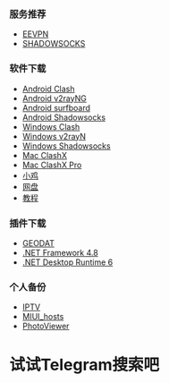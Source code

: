 
### 服务推荐

- [EEVPN](https://www.11jiasu.com/#/register?code=k9plQH3v)
- [SHADOWSOCKS](https://portal.shadowsocks.au/aff.php?aff=12148)

### 软件下载

- [Android Clash](https://github.com/Kr328/ClashForAndroid/releases)
- [Android v2rayNG](https://github.com/2dust/v2rayNG/releases)
- [Android surfboard](https://github.com/getsurfboard/surfboard/releases)
- [Android Shadowsocks](https://github.com/shadowsocks/shadowsocks-android/releases)
- [Windows Clash](https://github.com/ender-zhao/Clash-for-Windows_Chinese/releases)
- [Windows v2rayN](https://github.com/2dust/v2rayN/releases)
- [Windows Shadowsocks](https://github.com/shadowsocks/shadowsocks-windows/releases)
- [Mac ClashX](https://github.com/yichengchen/clashX/releases)
- [Mac ClashX Pro](https://install.appcenter.ms/users/clashx/apps/clashx-pro/distribution_groups/public)
- [小鸡](https://a.caseu.eu.org)
- [网盘](https://u.caseu.eu.org/s/GvhO)
- [教程](case/Proxy.md)


### 插件下载

- [GEODAT](https://github.com/Loyalsoldier/v2ray-rules-dat/releases)
- [.NET Framework 4.8](https://dotnet.microsoft.com/en-us/download/dotnet-framework)
- [.NET Desktop Runtime 6](https://dotnet.microsoft.com/en-us/download/dotnet/thank-you/runtime-desktop-6.0.13-windows-x64-installer)

### 个人备份

- [IPTV](case/IPTV.m3u)
- [MIUI_hosts](case/MIUI_hosts)
- [PhotoViewer](case/PhotoViewer.md)

<!doctype html>
<html>
<body>
        <h1>试试Telegram搜索吧</h1>
            <script async src="https://cse.google.com/cse.js?cx=325006eede6014358">
            </script>
            <div class="gcse-search"></div>
</body>
</html>
